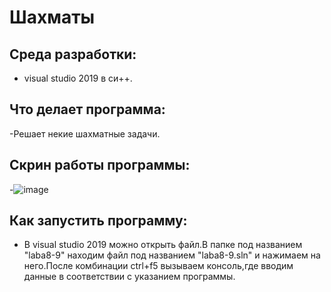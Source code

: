 # Шахматы
## Среда разработки:
- visual studio 2019 в си++.
## Что делает программа:
-Решает некие шахматные задачи.
## Скрин работы программы:
-![image](https://user-images.githubusercontent.com/90550031/144998925-b2ea64a4-cd75-467d-805f-bb168b25a2ef.png)

## Как запустить программу:
- В visual studio 2019 можно открыть файл.В папке под названием "laba8-9" находим файл под названием "laba8-9.sln" и нажимаем на него.После комбинации ctrl+f5 вызываем консоль,где  вводим данные в соответствии с указанием программы.
